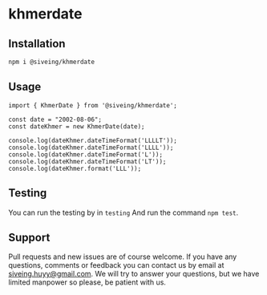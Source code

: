 # khmerdate

Installation
------------

```bash
npm i @siveing/khmerdate
```

Usage
------------
```
import { KhmerDate } from '@siveing/khmerdate';

const date = "2002-08-06";
const dateKhmer = new KhmerDate(date);

console.log(dateKhmer.dateTimeFormat('LLLLT'));
console.log(dateKhmer.dateTimeFormat('LLLL'));
console.log(dateKhmer.dateTimeFormat('L'));
console.log(dateKhmer.dateTimeFormat('LT'));
console.log(dateKhmer.format('LLL'));
```

Testing
--------------
You can run the testing by in `testing` 
And run the command `npm test`.

Support
--------------
Pull requests and new issues are of course welcome. If you have any questions, comments or feedback you can contact us by email at siveing.huyy@gmail.com. We will try to answer your questions, but we have limited manpower so please, be patient with us.